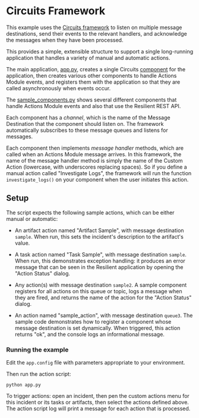 # Circuits Framework

This example uses the [Circuits framework](http://circuitsframework.com/) to
listen on multiple message destinations, send their events to the relevant
handlers, and acknowledge the messages when they have been processed.

This provides a simple, extensible structure to support a single long-running
application that handles a variety of manual and automatic actions.

The main application, [app.py](app.py), creates a single Circuits [component](http://circuits.readthedocs.org/en/latest/man/index.html)
for the application, then creates various other components to handle
Actions Module events, and registers them with the application so that they
are called asynchronously when events occur.

The [sample_components.py](sample_components.py) shows several different
components that handle Actions Module events and also that use the Resilient
REST API.

Each component has a *channel*, which is the name of the
Message Destination that the component should listen on.  The framework
automatically subscribes to these message queues and listens for messages.

Each component then implements *message handler* methods, which are called
when an Actions Module message arrives.  In this framework, the name of the
message handler method is simply the name of the Custom Action (lowercase,
with underscores replacing spaces).  So if you define a manual action called
"Investigate Logs", the framework will run the function `investigate_logs()`
on your component when the user initiates this action.


## Setup

The script expects the following sample actions, which can be either manual
or automatic:

* An artifact action named "Artifact Sample", with message destination `sample`.
  When run, this sets the incident's description to the artifact's value.

* A task action named "Task Sample", with message destination `sample`.
  When run, this demonstrates exception handling: it produces an error message
  that can be seen in the Resilient application by opening the "Action Status"
  dialog.

* Any action(s) with message destination `sample2`.  A sample component
  registers for all actions on this queue or topic, logs a message when they
  are fired, and returns the name of the action for the "Action Status" dialog.

* An action named "sample_action", with message destination `queue3`.  The
  sample code demonstrates how to register a component whose message destination
  is set dynamically.  When triggered, this action returns "ok", and the console
  logs an informational message.


### Running the example

Edit the `app.config` file with parameters appropriate to your environment.

Then run the action script:

    python app.py

To trigger actions:  open an incident, then pen the custom actions menu for this
incident or its tasks or artifacts, then select the actions defined above.
The action script log will print a message for each action that is processed.
